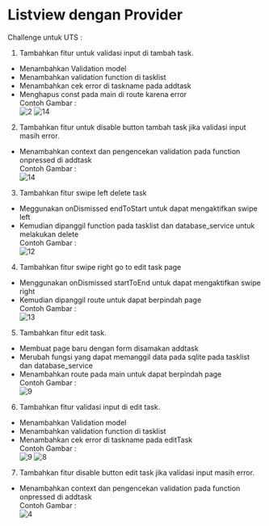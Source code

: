 # Listview dengan Provider

Challenge untuk UTS :

1. Tambahkan fitur untuk validasi input di tambah task.
- Menambahkan Validation model
- Menambahkan validation function di tasklist 
- Menambahkan cek error di taskname pada addtask
- Menghapus const pada main di route karena error<br>
Contoh Gambar : <br>
![2](https://user-images.githubusercontent.com/85380380/199454813-e053fccc-c32e-4b2b-827b-caffd5323fd8.PNG)
![14](https://user-images.githubusercontent.com/85380380/199454906-ad54f6a1-f2e6-44ed-a102-d41731fb692d.PNG)


2. Tambahkan fitur untuk disable button tambah task jika validasi input masih error.
- Menambahkan context dan pengencekan validation pada function onpressed di addtask<br>
Contoh Gambar : <br>
![14](https://user-images.githubusercontent.com/85380380/199454958-ac384902-9d59-4755-a264-d0f4a56fa9f9.PNG)



3. Tambahkan fitur swipe left delete task
- Meggunakan onDismissed endToStart untuk dapat mengaktifkan swipe left
- Kemudian dipanggil function pada tasklist dan database_service untuk melakukan delete<br>
Contoh Gambar : <br>
![12](https://user-images.githubusercontent.com/85380380/199454974-37216bb9-d21c-4dfa-abd0-268f80b37b24.png)


4. Tambahkan fitur swipe right go to edit task page
- Menggunakan onDismissed startToEnd untuk dapat mengaktifkan swipe right
- Kemudian dipanggil route untuk dapat berpindah page<br>
Contoh Gambar : <br>
![13](https://user-images.githubusercontent.com/85380380/199454989-818b80f8-0685-4eec-b4f9-758299e53169.png)


5. Tambahkan fitur edit task.
- Membuat page baru dengan form disamakan addtask
- Merubah fungsi yang dapat memanggil data pada sqlite pada tasklist dan database_service
- Menambahkan route pada main untuk dapat berpindah page<br>
Contoh Gambar : <br>
![9](https://user-images.githubusercontent.com/85380380/199455832-c5bc1c30-a13e-415e-80ac-24bbb9f9da27.PNG)



6. Tambahkan fitur validasi input di edit task.
- Menambahkan Validation model
- Menambahkan validation function di tasklist 
- Menambahkan cek error di taskname pada editTask<br>
Contoh Gambar : <br>
![9](https://user-images.githubusercontent.com/85380380/199455032-88548154-fab5-438a-800d-a07bc13da4a4.PNG)
![8](https://user-images.githubusercontent.com/85380380/199455051-584b61f6-463c-4a93-b046-2d9c56511deb.PNG)


7. Tambahkan fitur disable button edit task jika validasi input masih error.
- Menambahkan context dan pengencekan validation pada function onpressed di addtask<br>
Contoh Gambar : <br>
![4](https://user-images.githubusercontent.com/85380380/199455075-371df5ab-ded3-47a7-8b9c-0d9af4f408cf.PNG)

